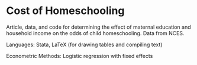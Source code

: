 # Cost of Homeschooling 

Article, data, and code for determining the effect of maternal education and household income on the odds of child homeschooling. Data from NCES. 

Languages: Stata, LaTeX (for drawing tables and compiling text)

Econometric Methods: Logistic regression with fixed effects


